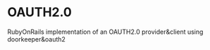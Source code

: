OAUTH2.0
========

RubyOnRails implementation of an OAUTH2.0 provider&amp;client using doorkeeper&amp;oauth2
